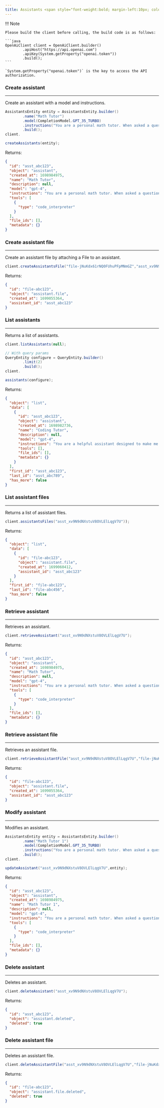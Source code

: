 ```yaml
---
title: Assistants <span style="font-weight:bold; margin-left:10px; color:red;">Beta</span>
---
```


!!! Note

    Please build the client before calling, the build code is as follows:

    ```java
    OpenAiClient client = OpenAiClient.builder()
            .apiHost("https://api.openai.com")
            .apiKey(System.getProperty("openai.token"))
            .build();
    ```

    `System.getProperty("openai.token")` is the key to access the API authorization.

### Create assistant

---

Create an assistant with a model and instructions.

```java
AssistantsEntity entity = AssistantsEntity.builder()
        .name("Math Tutor")
        .model(CompletionModel.GPT_35_TURBO)
        .instructions("You are a personal math tutor. When asked a question, write and run Python code to answer the question.")
        .build();
client.

createAssistants(entity);
```

Returns:

```json
{
  "id": "asst_abc123",
  "object": "assistant",
  "created_at": 1698984975,
  "name": "Math Tutor",
  "description": null,
  "model": "gpt-4",
  "instructions": "You are a personal math tutor. When asked a question, write and run Python code to answer the question.",
  "tools": [
    {
      "type": "code_interpreter"
    }
  ],
  "file_ids": [],
  "metadata": {}
}
```

### Create assistant file

---

Create an assistant file by attaching a File to an assistant.

```java
client.createAssistantsFile("file-jNuKdx61rNQ0FUhuPFpMNmGZ","asst_xv9N9dNXstuV8OVLElLqgV7U")
```

Returns:

```json
{
  "id": "file-abc123",
  "object": "assistant.file",
  "created_at": 1699055364,
  "assistant_id": "asst_abc123"
}
```

### List assistants

---

Returns a list of assistants.

```java
client.listAssistants(null);

// With query params
QueryEntity configure = QueryEntity.builder()
        .limit(2)
        .build();
client.

assistants(configure);
```

Returns:

```json
{
  "object": "list",
  "data": [
    {
      "id": "asst_abc123",
      "object": "assistant",
      "created_at": 1698982736,
      "name": "Coding Tutor",
      "description": null,
      "model": "gpt-4",
      "instructions": "You are a helpful assistant designed to make me better at coding!",
      "tools": [],
      "file_ids": [],
      "metadata": {}
    }
  ],
  "first_id": "asst_abc123",
  "last_id": "asst_abc789",
  "has_more": false
}
```

### List assistant files

---

Returns a list of assistant files.

```java
client.assistantsFiles("asst_xv9N9dNXstuV8OVLElLqgV7U"));
```

Returns:

```json
{
  "object": "list",
  "data": [
    {
      "id": "file-abc123",
      "object": "assistant.file",
      "created_at": 1699060412,
      "assistant_id": "asst_abc123"
    }
  ],
  "first_id": "file-abc123",
  "last_id": "file-abc456",
  "has_more": false
}
```

### Retrieve assistant

---

Retrieves an assistant.

```java
client.retrieveAssistant("asst_xv9N9dNXstuV8OVLElLqgV7U");
```

Returns:

```json
{
  "id": "asst_abc123",
  "object": "assistant",
  "created_at": 1698984975,
  "name": "Math Tutor",
  "description": null,
  "model": "gpt-4",
  "instructions": "You are a personal math tutor. When asked a question, write and run Python code to answer the question.",
  "tools": [
    {
      "type": "code_interpreter"
    }
  ],
  "file_ids": [],
  "metadata": {}
}
```

### Retrieve assistant file

---

Retrieves an assistant file.

```java
client.retrieveAssistantFile("asst_xv9N9dNXstuV8OVLElLqgV7U","file-jNuKdx61rNQ0FUhuPFpMNmGZ");
```

Returns:

```json
{
  "id": "file-abc123",
  "object": "assistant.file",
  "created_at": 1699055364,
  "assistant_id": "asst_abc123"
}
```

### Modify assistant

---

Modifies an assistant.

```java
AssistantsEntity entity = AssistantsEntity.builder()
        .name("Math Tutor 1")
        .model(CompletionModel.GPT_35_TURBO)
        .instructions("You are a personal math tutor. When asked a question, write and run Python code to answer the question.")
        .build();
client.

updateAssistant("asst_xv9N9dNXstuV8OVLElLqgV7U",entity);
```

Returns:

```json
{
  "id": "asst_abc123",
  "object": "assistant",
  "created_at": 1698984975,
  "name": "Math Tutor 1",
  "description": null,
  "model": "gpt-4",
  "instructions": "You are a personal math tutor. When asked a question, write and run Python code to answer the question.",
  "tools": [
    {
      "type": "code_interpreter"
    }
  ],
  "file_ids": [],
  "metadata": {}
}
```

### Delete assistant

---

Deletes an assistant.

```java
client.deleteAssistant("asst_xv9N9dNXstuV8OVLElLqgV7U");
```

Returns:

```json
{
  "id": "asst_abc123",
  "object": "assistant.deleted",
  "deleted": true
}
```

### Delete assistant file

---

Deletes an assistant file.

```java
client.deleteAssistantFile("asst_xv9N9dNXstuV8OVLElLqgV7U","file-jNuKdx61rNQ0FUhuPFpMNmGZ");
```

Returns:

```json
{
  "id": "file-abc123",
  "object": "assistant.file.deleted",
  "deleted": true
}
```
